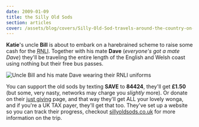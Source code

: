 ```yaml
---
date: 2009-01-09
title: the Silly Old Sods
section: articles
cover: /assets/blog/covers/Silly-Old-Sod-travels-around-the-country-on-a-bus-pass-03-04-13.jpg
---
```

**Katie**'s uncle **Bill** is about to embark on a harebrained scheme to raise some cash for the <abbr title="Royal National Lifeboats Institution">RNLI</abbr>. Together with his mate **Dave** (*everyone's got a mate Dave*) they'll be traveling the entire length of the English and Welsh coast using nothing but their free bus passes. 

![Uncle Bill and his mate Dave wearing their RNLI uniforms](Silly-Old-Sod-travels-around-the-country-on-a-bus-pass-03-04-13.jpg)

You can support the old sods by texting **SAVE** to **84424**, they'll get **£1.50** (but some, very nasty, networks may charge you *slightly* more). Or donate on their [just giving](//www.justgiving.com/sillyoldsods) page, and that way they'll get ALL your lovely wonga, and if you're a UK TAX payer, they'll get that too. They've set up a website so you can track their progress, checkout [sillyoldsods.co.uk](//www.sillyoldsods.co.uk) for more information on the trip.